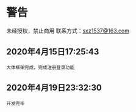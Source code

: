 # 警告
未经授权，禁止商用
联系方式：sxz1537@163.com


## 2020年4月15日17:25:43
	大体框架完成，完成注册登录功能
## 2020年4月19日23:32:30
	开发完毕
